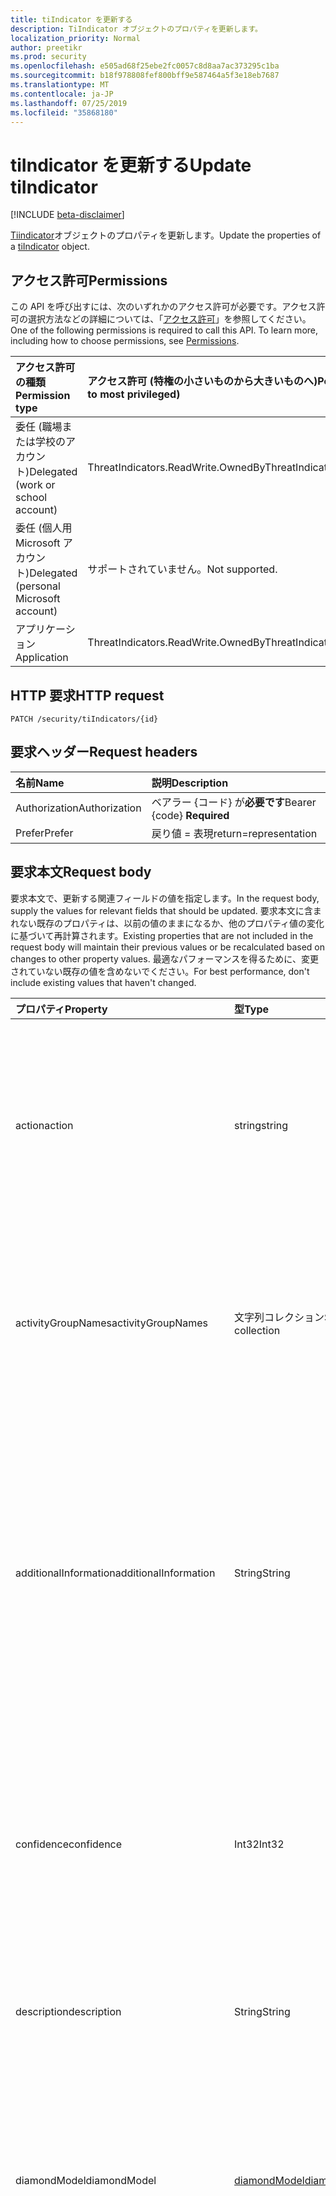```yaml
---
title: tiIndicator を更新する
description: TiIndicator オブジェクトのプロパティを更新します。
localization_priority: Normal
author: preetikr
ms.prod: security
ms.openlocfilehash: e505ad68f25ebe2fc0057c8d8aa7ac373295c1ba
ms.sourcegitcommit: b18f978808fef800bff9e587464a5f3e18eb7687
ms.translationtype: MT
ms.contentlocale: ja-JP
ms.lasthandoff: 07/25/2019
ms.locfileid: "35868180"
---
```

# <a name="update-tiindicator"></a><span data-ttu-id="3f890-103">tiIndicator を更新する</span><span class="sxs-lookup"><span data-stu-id="3f890-103">Update tiIndicator</span></span>

[!INCLUDE [beta-disclaimer](../../includes/beta-disclaimer.md)]

<span data-ttu-id="3f890-104">[Tiindicator](../resources/tiindicator.md)オブジェクトのプロパティを更新します。</span><span class="sxs-lookup"><span data-stu-id="3f890-104">Update the properties of a [tiIndicator](../resources/tiindicator.md) object.</span></span>

## <a name="permissions"></a><span data-ttu-id="3f890-105">アクセス許可</span><span class="sxs-lookup"><span data-stu-id="3f890-105">Permissions</span></span>

<span data-ttu-id="3f890-p101">この API を呼び出すには、次のいずれかのアクセス許可が必要です。アクセス許可の選択方法などの詳細については、「[アクセス許可](/graph/permissions-reference)」を参照してください。</span><span class="sxs-lookup"><span data-stu-id="3f890-p101">One of the following permissions is required to call this API. To learn more, including how to choose permissions, see [Permissions](/graph/permissions-reference).</span></span>

| <span data-ttu-id="3f890-108">アクセス許可の種類</span><span class="sxs-lookup"><span data-stu-id="3f890-108">Permission type</span></span>                        | <span data-ttu-id="3f890-109">アクセス許可 (特権の小さいものから大きいものへ)</span><span class="sxs-lookup"><span data-stu-id="3f890-109">Permissions (from least to most privileged)</span></span> |
|:---------------------------------------|:--------------------------------------------|
| <span data-ttu-id="3f890-110">委任 (職場または学校のアカウント)</span><span class="sxs-lookup"><span data-stu-id="3f890-110">Delegated (work or school account)</span></span>     | <span data-ttu-id="3f890-111">ThreatIndicators.ReadWrite.OwnedBy</span><span class="sxs-lookup"><span data-stu-id="3f890-111">ThreatIndicators.ReadWrite.OwnedBy</span></span> |
| <span data-ttu-id="3f890-112">委任 (個人用 Microsoft アカウント)</span><span class="sxs-lookup"><span data-stu-id="3f890-112">Delegated (personal Microsoft account)</span></span> | <span data-ttu-id="3f890-113">サポートされていません。</span><span class="sxs-lookup"><span data-stu-id="3f890-113">Not supported.</span></span> |
| <span data-ttu-id="3f890-114">アプリケーション</span><span class="sxs-lookup"><span data-stu-id="3f890-114">Application</span></span>                            | <span data-ttu-id="3f890-115">ThreatIndicators.ReadWrite.OwnedBy</span><span class="sxs-lookup"><span data-stu-id="3f890-115">ThreatIndicators.ReadWrite.OwnedBy</span></span> |

## <a name="http-request"></a><span data-ttu-id="3f890-116">HTTP 要求</span><span class="sxs-lookup"><span data-stu-id="3f890-116">HTTP request</span></span>

<!-- { "blockType": "ignored" } -->

```http
PATCH /security/tiIndicators/{id}
```

## <a name="request-headers"></a><span data-ttu-id="3f890-117">要求ヘッダー</span><span class="sxs-lookup"><span data-stu-id="3f890-117">Request headers</span></span>

| <span data-ttu-id="3f890-118">名前</span><span class="sxs-lookup"><span data-stu-id="3f890-118">Name</span></span>       | <span data-ttu-id="3f890-119">説明</span><span class="sxs-lookup"><span data-stu-id="3f890-119">Description</span></span>|
|:-----------|:-----------|
| <span data-ttu-id="3f890-120">Authorization</span><span class="sxs-lookup"><span data-stu-id="3f890-120">Authorization</span></span> | <span data-ttu-id="3f890-121">ベアラー {コード} が**必要です**</span><span class="sxs-lookup"><span data-stu-id="3f890-121">Bearer {code} **Required**</span></span> |
|<span data-ttu-id="3f890-122">Prefer</span><span class="sxs-lookup"><span data-stu-id="3f890-122">Prefer</span></span> | <span data-ttu-id="3f890-123">戻り値 = 表現</span><span class="sxs-lookup"><span data-stu-id="3f890-123">return=representation</span></span> |

## <a name="request-body"></a><span data-ttu-id="3f890-124">要求本文</span><span class="sxs-lookup"><span data-stu-id="3f890-124">Request body</span></span>

<span data-ttu-id="3f890-125">要求本文で、更新する関連フィールドの値を指定します。</span><span class="sxs-lookup"><span data-stu-id="3f890-125">In the request body, supply the values for relevant fields that should be updated.</span></span> <span data-ttu-id="3f890-126">要求本文に含まれない既存のプロパティは、以前の値のままになるか、他のプロパティ値の変化に基づいて再計算されます。</span><span class="sxs-lookup"><span data-stu-id="3f890-126">Existing properties that are not included in the request body will maintain their previous values or be recalculated based on changes to other property values.</span></span> <span data-ttu-id="3f890-127">最適なパフォーマンスを得るために、変更されていない既存の値を含めないでください。</span><span class="sxs-lookup"><span data-stu-id="3f890-127">For best performance, don't include existing values that haven't changed.</span></span>

| <span data-ttu-id="3f890-128">プロパティ</span><span class="sxs-lookup"><span data-stu-id="3f890-128">Property</span></span>     | <span data-ttu-id="3f890-129">型</span><span class="sxs-lookup"><span data-stu-id="3f890-129">Type</span></span>        | <span data-ttu-id="3f890-130">説明</span><span class="sxs-lookup"><span data-stu-id="3f890-130">Description</span></span> |
|:-------------|:------------|:------------|
|<span data-ttu-id="3f890-131">action</span><span class="sxs-lookup"><span data-stu-id="3f890-131">action</span></span>|<span data-ttu-id="3f890-132">string</span><span class="sxs-lookup"><span data-stu-id="3f890-132">string</span></span>| <span data-ttu-id="3f890-133">インジケーターが targetProduct セキュリティツール内から一致した場合に適用するアクション。</span><span class="sxs-lookup"><span data-stu-id="3f890-133">The action to apply if the indicator is matched from within the targetProduct security tool.</span></span> <span data-ttu-id="3f890-134">使用可能な値は、`unknown`、`allow`、`block`、`alert` です。</span><span class="sxs-lookup"><span data-stu-id="3f890-134">Possible values are: `unknown`, `allow`, `block`, `alert`.</span></span>|
|<span data-ttu-id="3f890-135">activityGroupNames</span><span class="sxs-lookup"><span data-stu-id="3f890-135">activityGroupNames</span></span>|<span data-ttu-id="3f890-136">文字列コレクション</span><span class="sxs-lookup"><span data-stu-id="3f890-136">String collection</span></span>|<span data-ttu-id="3f890-137">脅威指標でカバーされる悪意のあるアクティビティを担当する、その当事者のためのサイバー脅威インテリジェンス名。</span><span class="sxs-lookup"><span data-stu-id="3f890-137">The cyber threat intelligence name(s) for the parties responsible for the malicious activity covered by the threat indicator.</span></span>|
|<span data-ttu-id="3f890-138">additionalInformation</span><span class="sxs-lookup"><span data-stu-id="3f890-138">additionalInformation</span></span>|<span data-ttu-id="3f890-139">String</span><span class="sxs-lookup"><span data-stu-id="3f890-139">String</span></span>|<span data-ttu-id="3f890-140">他の tiIndicator プロパティでカバーされていない特別なデータが配置される可能性がある catchall 領域。</span><span class="sxs-lookup"><span data-stu-id="3f890-140">A catchall area into which extra data from the indicator not covered by the other tiIndicator properties may be placed.</span></span> <span data-ttu-id="3f890-141">通常、additionalInformation に配置されるデータは、targetProduct セキュリティツールでは使用されません。</span><span class="sxs-lookup"><span data-stu-id="3f890-141">Data placed into additionalInformation will typically not be utilized by the targetProduct security tool.</span></span>|
|<span data-ttu-id="3f890-142">confidence</span><span class="sxs-lookup"><span data-stu-id="3f890-142">confidence</span></span>|<span data-ttu-id="3f890-143">Int32</span><span class="sxs-lookup"><span data-stu-id="3f890-143">Int32</span></span>|<span data-ttu-id="3f890-144">インジケーター内のデータが悪意のある動作を正確に特定していることを表す整数。</span><span class="sxs-lookup"><span data-stu-id="3f890-144">An integer representing the confidence the data within the indicator accurately identifies malicious behavior.</span></span> <span data-ttu-id="3f890-145">指定できる値は 0 ~ 100 で、100は最高です。</span><span class="sxs-lookup"><span data-stu-id="3f890-145">Acceptable values are 0 – 100 with 100 being the highest.</span></span>|
|<span data-ttu-id="3f890-146">description</span><span class="sxs-lookup"><span data-stu-id="3f890-146">description</span></span>|<span data-ttu-id="3f890-147">String</span><span class="sxs-lookup"><span data-stu-id="3f890-147">String</span></span>|<span data-ttu-id="3f890-148">インジケーターで表される脅威の簡単な説明 (100 文字以内)。</span><span class="sxs-lookup"><span data-stu-id="3f890-148">Brief description (100 characters or less) of the threat represented by the indicator.</span></span>|
|<span data-ttu-id="3f890-149">diamondModel</span><span class="sxs-lookup"><span data-stu-id="3f890-149">diamondModel</span></span>|[<span data-ttu-id="3f890-150">diamondModel</span><span class="sxs-lookup"><span data-stu-id="3f890-150">diamondModel</span></span>](#diamondmodel-values)|<span data-ttu-id="3f890-151">このインジケーターが存在する菱形モデルの領域。</span><span class="sxs-lookup"><span data-stu-id="3f890-151">The area of the Diamond Model in which this indicator exists.</span></span> <span data-ttu-id="3f890-152">可能な値は、`unknown`、`adversary`、`capability`、`infrastructure`、`victim` です。</span><span class="sxs-lookup"><span data-stu-id="3f890-152">Possible values are: `unknown`, `adversary`, `capability`, `infrastructure`, `victim`.</span></span>|
|<span data-ttu-id="3f890-153">expirationDateTime</span><span class="sxs-lookup"><span data-stu-id="3f890-153">expirationDateTime</span></span>|<span data-ttu-id="3f890-154">DateTimeOffset</span><span class="sxs-lookup"><span data-stu-id="3f890-154">DateTimeOffset</span></span>| <span data-ttu-id="3f890-155">インジケーターがいつ期限切れになるかを示す DateTime 文字列。</span><span class="sxs-lookup"><span data-stu-id="3f890-155">DateTime string indicating when the Indicator expires.</span></span> <span data-ttu-id="3f890-156">システム内の古いインジケーターが保持されないようにするには、すべてのインジケーターに有効期限が設定されている必要があります。</span><span class="sxs-lookup"><span data-stu-id="3f890-156">All indicators must have an expiration date to avoid stale indicators persisting in the system.</span></span> <span data-ttu-id="3f890-157">Timestamp 型は、ISO 8601 形式を使用して日付と時刻の情報を表します。これは常に UTC 時間です。</span><span class="sxs-lookup"><span data-stu-id="3f890-157">The Timestamp type represents date and time information using ISO 8601 format and is always in UTC time.</span></span> <span data-ttu-id="3f890-158">たとえば、2014 年 1 月 1 日午前 0 時 (UTC) は、次のようになります。`2014-01-01T00:00:00Z`</span><span class="sxs-lookup"><span data-stu-id="3f890-158">For example, midnight UTC on Jan 1, 2014 would look like this: `2014-01-01T00:00:00Z`.</span></span>|
|<span data-ttu-id="3f890-159">externalId</span><span class="sxs-lookup"><span data-stu-id="3f890-159">externalId</span></span>|<span data-ttu-id="3f890-160">String</span><span class="sxs-lookup"><span data-stu-id="3f890-160">String</span></span>|<span data-ttu-id="3f890-161">インジケーターをインジケータープロバイダーのシステム (例: 外部キー) に結びつける識別番号。</span><span class="sxs-lookup"><span data-stu-id="3f890-161">An identification number that ties the indicator back to the indicator provider’s system (e.g. a foreign key).</span></span>|
|<span data-ttu-id="3f890-162">isActive</span><span class="sxs-lookup"><span data-stu-id="3f890-162">isActive</span></span>|<span data-ttu-id="3f890-163">Boolean</span><span class="sxs-lookup"><span data-stu-id="3f890-163">Boolean</span></span>|<span data-ttu-id="3f890-164">システム内のインジケーターを非アクティブ化するために使用されます。</span><span class="sxs-lookup"><span data-stu-id="3f890-164">Used to deactivate indicators within system.</span></span> <span data-ttu-id="3f890-165">既定では、送信されたインジケーターはすべてアクティブとして設定されます。</span><span class="sxs-lookup"><span data-stu-id="3f890-165">By default, any indicator submitted is set as active.</span></span> <span data-ttu-id="3f890-166">ただし、プロバイダーは、この設定を使用した既存のインジケーターを ' False ' に送信して、システム内のインジケーターを非アクティブ化することができます。</span><span class="sxs-lookup"><span data-stu-id="3f890-166">However, providers may submit existing indicators with this set to ‘False’ to deactivate indicators in the system.</span></span>|
|<span data-ttu-id="3f890-167">"出てきたチェイン"</span><span class="sxs-lookup"><span data-stu-id="3f890-167">killChain</span></span>|<span data-ttu-id="3f890-168">[](#killchain-values)指定したコレクション</span><span class="sxs-lookup"><span data-stu-id="3f890-168">[killChain](#killchain-values) collection</span></span>|<span data-ttu-id="3f890-169">このインジケーターが対象とする、キルチェーン上の点または点を表す文字列の JSON 配列。</span><span class="sxs-lookup"><span data-stu-id="3f890-169">A JSON array of strings that describes which point or points on the Kill Chain this indicator targets.</span></span> <span data-ttu-id="3f890-170">正確な値については、以下の「"" を参照」の値」を参照してください。</span><span class="sxs-lookup"><span data-stu-id="3f890-170">See "killChain values" below for exact values.</span></span>|
|<span data-ttu-id="3f890-171">Knownfalse 陽性</span><span class="sxs-lookup"><span data-stu-id="3f890-171">knownFalsePositives</span></span>|<span data-ttu-id="3f890-172">String</span><span class="sxs-lookup"><span data-stu-id="3f890-172">String</span></span>|<span data-ttu-id="3f890-173">インジケーターが誤検知を引き起こす可能性があるシナリオ。</span><span class="sxs-lookup"><span data-stu-id="3f890-173">Scenarios in which the indicator may cause false positives.</span></span> <span data-ttu-id="3f890-174">これは、人間が判読できるテキストである必要があります。</span><span class="sxs-lookup"><span data-stu-id="3f890-174">This should be human-readable text.</span></span>|
|<span data-ttu-id="3f890-175">lastReportedDateTime</span><span class="sxs-lookup"><span data-stu-id="3f890-175">lastReportedDateTime</span></span>|<span data-ttu-id="3f890-176">DateTimeOffset</span><span class="sxs-lookup"><span data-stu-id="3f890-176">DateTimeOffset</span></span>|<span data-ttu-id="3f890-177">最後にインジケーターが表示された時刻。</span><span class="sxs-lookup"><span data-stu-id="3f890-177">The last time the indicator was seen.</span></span> <span data-ttu-id="3f890-178">Timestamp 型は、ISO 8601 形式を使用して日付と時刻の情報を表し、必ず UTC 時間です。</span><span class="sxs-lookup"><span data-stu-id="3f890-178">The Timestamp type represents date and time information using ISO 8601 format and is always in UTC time.</span></span> <span data-ttu-id="3f890-179">たとえば、2014 年 1 月 1 日午前 0 時 (UTC) は、次のようになります。`2014-01-01T00:00:00Z`</span><span class="sxs-lookup"><span data-stu-id="3f890-179">For example, midnight UTC on Jan 1, 2014 would look like this: `2014-01-01T00:00:00Z`</span></span>|
|<span data-ttu-id="3f890-180">悪意のある Refrefamilynames</span><span class="sxs-lookup"><span data-stu-id="3f890-180">malwareFamilyNames</span></span>|<span data-ttu-id="3f890-181">文字列コレクション</span><span class="sxs-lookup"><span data-stu-id="3f890-181">String collection</span></span>|<span data-ttu-id="3f890-182">インジケーターに関連付けられたマルウェアファミリ名 (存在する場合)。</span><span class="sxs-lookup"><span data-stu-id="3f890-182">The malware family name associated with an indicator if it exists.</span></span> <span data-ttu-id="3f890-183">Microsoft では、Windows Defender セキュリティインテリジェンスの[脅威の百科事典](https://www.microsoft.com/wdsi/threats)を使用して検出できる場合は、microsoft マルウェアファミリ名を推奨しています。</span><span class="sxs-lookup"><span data-stu-id="3f890-183">Microsoft prefers the Microsoft malware family name if at all possible which can be found via the Windows Defender Security Intelligence [threat encyclopedia](https://www.microsoft.com/wdsi/threats).</span></span>|
|<span data-ttu-id="3f890-184">「いいえ Veonly」</span><span class="sxs-lookup"><span data-stu-id="3f890-184">passiveOnly</span></span>|<span data-ttu-id="3f890-185">Boolean</span><span class="sxs-lookup"><span data-stu-id="3f890-185">Boolean</span></span>|<span data-ttu-id="3f890-186">エンドユーザーに表示されるイベントをインジケーターがトリガーするかどうかを決定します。</span><span class="sxs-lookup"><span data-stu-id="3f890-186">Determines if the indicator should trigger an event that is visible to an end-user.</span></span> <span data-ttu-id="3f890-187">[True] に設定されている場合、セキュリティツールは、' hit ' が発生したことをエンドユーザーに通知しません。</span><span class="sxs-lookup"><span data-stu-id="3f890-187">When set to ‘true,’ security tools will not notify the end user that a ‘hit’ has occurred.</span></span> <span data-ttu-id="3f890-188">これは、通常、一致が発生したが、その操作は実行されないことをログに記録するセキュリティ製品によって、監査またはサイレントモードとして扱われます。</span><span class="sxs-lookup"><span data-stu-id="3f890-188">This is most often treated as audit or silent mode by security products where they will simply log that a match occurred but will not perform the action.</span></span> <span data-ttu-id="3f890-189">既定値は False です。</span><span class="sxs-lookup"><span data-stu-id="3f890-189">Default value is false.</span></span>|
|<span data-ttu-id="3f890-190">severity</span><span class="sxs-lookup"><span data-stu-id="3f890-190">severity</span></span>|<span data-ttu-id="3f890-191">Int32</span><span class="sxs-lookup"><span data-stu-id="3f890-191">Int32</span></span>|<span data-ttu-id="3f890-192">インジケーター内のデータによって識別される、悪意のある動作の重要度を表す整数。</span><span class="sxs-lookup"><span data-stu-id="3f890-192">An integer representing the severity of the malicious behavior identified by the data within the indicator.</span></span> <span data-ttu-id="3f890-193">指定可能な値は0–5で、5は最も深刻であり、0はまったく重要ではありません。</span><span class="sxs-lookup"><span data-stu-id="3f890-193">Acceptable values are 0 – 5 where 5 is the most severe and zero is not severe at all.</span></span> <span data-ttu-id="3f890-194">既定値は3です。</span><span class="sxs-lookup"><span data-stu-id="3f890-194">Default value is 3.</span></span>|
|<span data-ttu-id="3f890-195">タグ</span><span class="sxs-lookup"><span data-stu-id="3f890-195">tags</span></span>|<span data-ttu-id="3f890-196">String collection</span><span class="sxs-lookup"><span data-stu-id="3f890-196">String collection</span></span>|<span data-ttu-id="3f890-197">任意のタグ/キーワードを格納する文字列の JSON 配列。</span><span class="sxs-lookup"><span data-stu-id="3f890-197">A JSON array of strings that stores arbitrary tags/keywords.</span></span>|
|<span data-ttu-id="3f890-198">tlpLevel</span><span class="sxs-lookup"><span data-stu-id="3f890-198">tlpLevel</span></span>|[<span data-ttu-id="3f890-199">tlpLevel</span><span class="sxs-lookup"><span data-stu-id="3f890-199">tlpLevel</span></span>](#tlplevel-values)| <span data-ttu-id="3f890-200">インジケーターのトラフィックライトプロトコルの値。</span><span class="sxs-lookup"><span data-stu-id="3f890-200">Traffic Light Protocol value for the indicator.</span></span> <span data-ttu-id="3f890-201">可能な値は、`unknown`、`white`、`green`、`amber`、`red` です。</span><span class="sxs-lookup"><span data-stu-id="3f890-201">Possible values are: `unknown`, `white`, `green`, `amber`, `red`.</span></span>|

### <a name="diamondmodel-values"></a><span data-ttu-id="3f890-202">diamondModel の値</span><span class="sxs-lookup"><span data-stu-id="3f890-202">diamondModel values</span></span>

<span data-ttu-id="3f890-203">このモデルの詳細については、[ダイヤモンドモデル](http://diamondmodel.org)を参照してください。</span><span class="sxs-lookup"><span data-stu-id="3f890-203">For information about this model, see [The diamond model](http://diamondmodel.org).</span></span>

| <span data-ttu-id="3f890-204">値</span><span class="sxs-lookup"><span data-stu-id="3f890-204">Values</span></span> | <span data-ttu-id="3f890-205">説明</span><span class="sxs-lookup"><span data-stu-id="3f890-205">Description</span></span> |
|:-------|:------------|
|<span data-ttu-id="3f890-206">攻撃</span><span class="sxs-lookup"><span data-stu-id="3f890-206">adversary</span></span>|<span data-ttu-id="3f890-207">このマークは、敵対について説明します。</span><span class="sxs-lookup"><span data-stu-id="3f890-207">The indicator describes the adversary.</span></span>|
|<span data-ttu-id="3f890-208">capability</span><span class="sxs-lookup"><span data-stu-id="3f890-208">capability</span></span>|<span data-ttu-id="3f890-209">マークは敵対機の機能です。</span><span class="sxs-lookup"><span data-stu-id="3f890-209">The indicator is a capability of the adversary.</span></span>|
|<span data-ttu-id="3f890-210">構築</span><span class="sxs-lookup"><span data-stu-id="3f890-210">infrastructure</span></span>|<span data-ttu-id="3f890-211">このインジケーターは、敵対のインフラストラクチャを示しています。</span><span class="sxs-lookup"><span data-stu-id="3f890-211">The indicator describes infrastructure of the adversary.</span></span>|
|<span data-ttu-id="3f890-212">犠牲</span><span class="sxs-lookup"><span data-stu-id="3f890-212">victim</span></span>|<span data-ttu-id="3f890-213">インジケーターは、敵対者の被害者を示します。</span><span class="sxs-lookup"><span data-stu-id="3f890-213">The indicator describes the victim of the adversary.</span></span>|

### <a name="killchain-values"></a><span data-ttu-id="3f890-214">指定した値の継承</span><span class="sxs-lookup"><span data-stu-id="3f890-214">killChain values</span></span>

| <span data-ttu-id="3f890-215">値</span><span class="sxs-lookup"><span data-stu-id="3f890-215">Values</span></span> | <span data-ttu-id="3f890-216">説明</span><span class="sxs-lookup"><span data-stu-id="3f890-216">Description</span></span> |
|:-------|:------------|
|<span data-ttu-id="3f890-217">アクション</span><span class="sxs-lookup"><span data-stu-id="3f890-217">Actions</span></span>|<span data-ttu-id="3f890-218">"目的に対するアクション" を表します。</span><span class="sxs-lookup"><span data-stu-id="3f890-218">Represents “Actions on Objectives”.</span></span> <span data-ttu-id="3f890-219">攻撃者が侵害されたシステムを活用して、分散型サービス拒否攻撃などの処理を実行している。</span><span class="sxs-lookup"><span data-stu-id="3f890-219">The attacker is leveraging the compromised system to take actions such as a distributed denial of service attack.</span></span>|
|<span data-ttu-id="3f890-220">基準</span><span class="sxs-lookup"><span data-stu-id="3f890-220">C2</span></span>|<span data-ttu-id="3f890-221">侵害されたシステムの操作によって制御されるチャネルを表します。</span><span class="sxs-lookup"><span data-stu-id="3f890-221">Represents the control channel by which a compromised system is manipulated.</span></span>|
|<span data-ttu-id="3f890-222">Delivery</span><span class="sxs-lookup"><span data-stu-id="3f890-222">Delivery</span></span>|<span data-ttu-id="3f890-223">悪用コードを (例: USB、電子メール、web サイトなどの) 被害に分配するプロセス。</span><span class="sxs-lookup"><span data-stu-id="3f890-223">The process of distributing the exploit code to victims (for example USB, email, websites).</span></span>|
|<span data-ttu-id="3f890-224">活用</span><span class="sxs-lookup"><span data-stu-id="3f890-224">Exploitation</span></span>|<span data-ttu-id="3f890-225">脆弱性を利用するエクスプロイトコード (例: コードの実行)。</span><span class="sxs-lookup"><span data-stu-id="3f890-225">The exploit code taking advantage of vulnerabilities (for example, code execution).</span></span>|
|<span data-ttu-id="3f890-226">インストール</span><span class="sxs-lookup"><span data-stu-id="3f890-226">Installation</span></span>|<span data-ttu-id="3f890-227">脆弱性が悪用された後にマルウェアをインストールする。</span><span class="sxs-lookup"><span data-stu-id="3f890-227">Installing malware after a vulnerability has been exploited.</span></span>|
|<span data-ttu-id="3f890-228">予備</span><span class="sxs-lookup"><span data-stu-id="3f890-228">Reconnaissance</span></span>|<span data-ttu-id="3f890-229">マークは、今後の攻撃で使用されるアクティビティグループの情報の証拠です。</span><span class="sxs-lookup"><span data-stu-id="3f890-229">Indicator is evidence of an activity group harvesting information to be used in a future attack.</span></span>|
|<span data-ttu-id="3f890-230">Weaponization</span><span class="sxs-lookup"><span data-stu-id="3f890-230">Weaponization</span></span>|<span data-ttu-id="3f890-231">脆弱性を悪用コードに変える (たとえば、マルウェア)。</span><span class="sxs-lookup"><span data-stu-id="3f890-231">Turning a vulnerability into exploit code (for example, malware).</span></span>|

### <a name="tlplevel-values"></a><span data-ttu-id="3f890-232">tlpLevel の値</span><span class="sxs-lookup"><span data-stu-id="3f890-232">tlpLevel values</span></span>

<span data-ttu-id="3f890-233">各インジケーターには、送信時にトラフィックライトプロトコル (tlp) 値が必要です。</span><span class="sxs-lookup"><span data-stu-id="3f890-233">Every indicator must have a Traffic Light Protocol (tlp) value when it is submitted.</span></span> <span data-ttu-id="3f890-234">この値は、特定のインジケーターの感度と共有の範囲を表します。</span><span class="sxs-lookup"><span data-stu-id="3f890-234">This value represents the sensitivity and sharing scope of a given indicator.</span></span>

| <span data-ttu-id="3f890-235">値</span><span class="sxs-lookup"><span data-stu-id="3f890-235">Values</span></span> | <span data-ttu-id="3f890-236">説明</span><span class="sxs-lookup"><span data-stu-id="3f890-236">Description</span></span> |
|:-------|:------------|
|<span data-ttu-id="3f890-237">ホワイト</span><span class="sxs-lookup"><span data-stu-id="3f890-237">White</span></span>| <span data-ttu-id="3f890-238">共有スコープ: 無制限。</span><span class="sxs-lookup"><span data-stu-id="3f890-238">Sharing scope: Unlimited.</span></span> <span data-ttu-id="3f890-239">インジケーターは無制限に共有できます。制限はありません。</span><span class="sxs-lookup"><span data-stu-id="3f890-239">Indicators can be shared freely, without restriction.</span></span>|
|<span data-ttu-id="3f890-240">緑</span><span class="sxs-lookup"><span data-stu-id="3f890-240">Green</span></span>| <span data-ttu-id="3f890-241">共有スコープ: コミュニティ。</span><span class="sxs-lookup"><span data-stu-id="3f890-241">Sharing scope: Community.</span></span> <span data-ttu-id="3f890-242">インジケーターはセキュリティコミュニティと共有できます。</span><span class="sxs-lookup"><span data-stu-id="3f890-242">Indicators can be shared with the security community.</span></span>|
|<span data-ttu-id="3f890-243">黄色い</span><span class="sxs-lookup"><span data-stu-id="3f890-243">Amber</span></span>| <span data-ttu-id="3f890-244">共有スコープ: 制限されています。</span><span class="sxs-lookup"><span data-stu-id="3f890-244">Sharing scope: Limited.</span></span> <span data-ttu-id="3f890-245">これは、インジケーターの既定の設定であり、共有を脅威インテリジェンスを実装するサービスとサービスオペレーターだけに限定し、共有を制限します。2) システムの動作がインジケーターと同じであるお客様。</span><span class="sxs-lookup"><span data-stu-id="3f890-245">This is the default setting for indicators and restricts sharing to only those with a need-to-know: 1) Services and service operators that implement threat intelligence; 2) Customers whose system(s) exhibit behavior consistent with the indicator.</span></span>|
|<span data-ttu-id="3f890-246">赤</span><span class="sxs-lookup"><span data-stu-id="3f890-246">Red</span></span>| <span data-ttu-id="3f890-247">共有スコープ: Personal。</span><span class="sxs-lookup"><span data-stu-id="3f890-247">Sharing scope: Personal.</span></span> <span data-ttu-id="3f890-248">これらのインジケーターは、本人でのみ直接共有されるようになっています。</span><span class="sxs-lookup"><span data-stu-id="3f890-248">These indicators are to only be shared directly and, preferably, in person.</span></span> <span data-ttu-id="3f890-249">通常は、指定された制限によって TLP 赤のインジケーターは取り込まれたされません。</span><span class="sxs-lookup"><span data-stu-id="3f890-249">Typically, TLP Red indicators are not ingested due to their pre-defined restrictions.</span></span> <span data-ttu-id="3f890-250">TLP 赤のインジケーターが送信され\*\*\*\* た場合は、"いいえ" の`True`プロパティをに設定する必要があります。</span><span class="sxs-lookup"><span data-stu-id="3f890-250">If TLP Red indicators are submitted, the **passiveOnly** property should be set to `True` as well.</span></span> |

## <a name="response"></a><span data-ttu-id="3f890-251">応答</span><span class="sxs-lookup"><span data-stu-id="3f890-251">Response</span></span>

<span data-ttu-id="3f890-252">成功した場合、このメソッドは `204 No Content` 応答コードを返します。</span><span class="sxs-lookup"><span data-stu-id="3f890-252">If successful, this method returns a `204 No Content` response code.</span></span>

<span data-ttu-id="3f890-253">省略可能な`200 OK`要求ヘッダーが使用されている場合、メソッドは応答コードと、応答本文で更新された[tiindicator](../resources/tiindicator.md)オブジェクトを返します。</span><span class="sxs-lookup"><span data-stu-id="3f890-253">If the optional request header is used, the method returns a `200 OK` response code and the updated [tiIndicator](../resources/tiindicator.md) object in the response body.</span></span>

## <a name="examples"></a><span data-ttu-id="3f890-254">例</span><span class="sxs-lookup"><span data-stu-id="3f890-254">Examples</span></span>

### <a name="example-1-request-without-prefer-header"></a><span data-ttu-id="3f890-255">例 1: 希望するヘッダーのない要求</span><span class="sxs-lookup"><span data-stu-id="3f890-255">Example 1: Request without Prefer header</span></span>

#### <a name="request"></a><span data-ttu-id="3f890-256">要求</span><span class="sxs-lookup"><span data-stu-id="3f890-256">Request</span></span>

<span data-ttu-id="3f890-257">ヘッダーの`Prefer`ない要求の例を次に示します。</span><span class="sxs-lookup"><span data-stu-id="3f890-257">The following is an example of the request without the `Prefer` header.</span></span>

# <a name="httptabhttp"></a>[<span data-ttu-id="3f890-258">プロトコル</span><span class="sxs-lookup"><span data-stu-id="3f890-258">HTTP</span></span>](#tab/http)
<!-- {
  "blockType": "request",
  "name": "update_tiIndicator"
}-->

```http
PATCH https://graph.microsoft.com/beta/security/tiIndicators/{id}
Content-type: application/json

{
  "description": "description-updated",
}
```
# <a name="ctabcsharp"></a>[<span data-ttu-id="3f890-259">C#</span><span class="sxs-lookup"><span data-stu-id="3f890-259">C#</span></span>](#tab/csharp)
[!INCLUDE [sample-code](../includes/snippets/csharp/update-tiindicator-csharp-snippets.md)]
[!INCLUDE [sdk-documentation](../includes/snippets/snippets-sdk-documentation-link.md)]

# <a name="javascripttabjavascript"></a>[<span data-ttu-id="3f890-260">Javascript</span><span class="sxs-lookup"><span data-stu-id="3f890-260">Javascript</span></span>](#tab/javascript)
[!INCLUDE [sample-code](../includes/snippets/javascript/update-tiindicator-javascript-snippets.md)]
[!INCLUDE [sdk-documentation](../includes/snippets/snippets-sdk-documentation-link.md)]

# <a name="objective-ctabobjc"></a>[<span data-ttu-id="3f890-261">目的-C</span><span class="sxs-lookup"><span data-stu-id="3f890-261">Objective-C</span></span>](#tab/objc)
[!INCLUDE [sample-code](../includes/snippets/objc/update-tiindicator-objc-snippets.md)]
[!INCLUDE [sdk-documentation](../includes/snippets/snippets-sdk-documentation-link.md)]

# <a name="javatabjava"></a>[<span data-ttu-id="3f890-262">Java</span><span class="sxs-lookup"><span data-stu-id="3f890-262">Java</span></span>](#tab/java)
[!INCLUDE [sample-code](../includes/snippets/java/update-tiindicator-java-snippets.md)]
[!INCLUDE [sdk-documentation](../includes/snippets/snippets-sdk-documentation-link.md)]

---


#### <a name="response"></a><span data-ttu-id="3f890-263">応答</span><span class="sxs-lookup"><span data-stu-id="3f890-263">Response</span></span>

<span data-ttu-id="3f890-264">応答の例を次に示します。</span><span class="sxs-lookup"><span data-stu-id="3f890-264">The following is an example of the response.</span></span>

<!-- {
  "blockType": "response",
  "truncated": true,
  "@odata.type": "microsoft.graph.tiIndicator"
} -->

```http
HTTP/1.1 204 No Content
```

### <a name="example-2-request-with-prefer-header"></a><span data-ttu-id="3f890-265">例 2: 要求ヘッダーを使用した要求</span><span class="sxs-lookup"><span data-stu-id="3f890-265">Example 2: Request with Prefer header</span></span>

#### <a name="request"></a><span data-ttu-id="3f890-266">要求</span><span class="sxs-lookup"><span data-stu-id="3f890-266">Request</span></span>

<span data-ttu-id="3f890-267">`Prefer`ヘッダーを含む要求の例を次に示します。</span><span class="sxs-lookup"><span data-stu-id="3f890-267">The following is an example of the request that includes the `Prefer` header.</span></span>

<!-- {
  "blockType": "request",
  "name": "update_tiIndicator"
}-->

```http
PATCH https://graph.microsoft.com/beta/security/tiIndicators/{id}
Content-type: application/json
Prefer: return=representation

{
  "additionalInformation": "additionalInformation-after-update",
  "confidence": 42,
  "description": "description-after-update",
}
```

#### <a name="response"></a><span data-ttu-id="3f890-268">応答</span><span class="sxs-lookup"><span data-stu-id="3f890-268">Response</span></span>

<span data-ttu-id="3f890-269">応答の例を次に示します。</span><span class="sxs-lookup"><span data-stu-id="3f890-269">The following is an example of the response.</span></span>

> [!NOTE]
> <span data-ttu-id="3f890-270">ここに示す response オブジェクトは読みやすいように短縮される場合があります。</span><span class="sxs-lookup"><span data-stu-id="3f890-270">The response object shown here might be shortened for readability.</span></span> <span data-ttu-id="3f890-271">実際の呼び出しではすべてのプロパティが返されます。</span><span class="sxs-lookup"><span data-stu-id="3f890-271">All the properties will be returned from an actual call.</span></span>

<!-- {
  "blockType": "response",
  "truncated": true,
  "@odata.type": "microsoft.graph.tiIndicator"
} -->

```http
HTTP/1.1 200 OK
Content-type: application/json

{
    "@odata.context": "https://graph.microsoft.com/beta/$metadata#Security/tiIndicators/$entity",
    "id": "e58c072b-c9bb-a5c4-34ce-eb69af44fb1e",
    "azureTenantId": "XXXXXXXXXXXXXXXXXXXXXXXXX",
    "action": null,
    "additionalInformation": "additionalInformation-after-update",
    "activityGroupNames": [],
    "confidence": 42,
    "description": "description-after-update",
}
```

<!-- uuid: 16cd6b66-4b1a-43a1-adaf-3a886856ed98
2019-02-04 14:57:30 UTC -->
<!-- {
  "type": "#page.annotation",
  "description": "Update tiIndicator",
  "keywords": "",
  "section": "documentation",
  "tocPath": "",
  "suppressions": [
  ]
}-->
